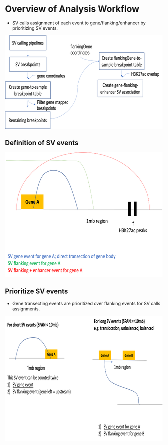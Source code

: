 # Overview of Analysis Workflow

* SV calls assignment of each event to gene/flanking/enhancer by prioritizing SV events.

<img src="https://github.com/GavinHaLab/crpc-sv-pattern-study/blob/main/metadata/SV-gene-flanking-pipeline.png" title="Analysis Workflow" height="300" width="700">

## Definition of SV events

<img src="https://github.com/GavinHaLab/crpc-sv-pattern-study/blob/main/metadata/SV_events_definition.png" title="Analysis Workflow" height="400" width="600">

## Prioritize SV events 

* Gene transecting events are prioritized over flanking events for SV calls assignments.

<img src="https://github.com/GavinHaLab/crpc-sv-pattern-study/blob/main/metadata/SV_gene_flanking_double_count_example.png" title="Analysis Workflow" height="400" width="800">
